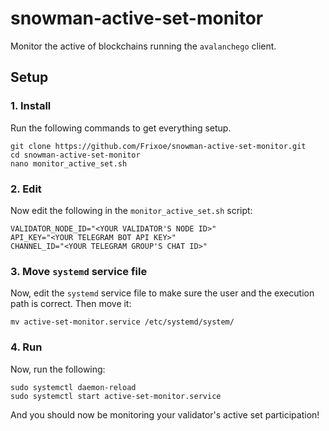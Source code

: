# snowman-active-set-monitor
Monitor the active of blockchains running the `avalanchego` client.

## Setup
### 1. Install
Run the following commands to get everything setup.
```
git clone https://github.com/Frixoe/snowman-active-set-monitor.git
cd snowman-active-set-monitor
nano monitor_active_set.sh
```
### 2. Edit
Now edit the following in the `monitor_active_set.sh` script:
```
VALIDATOR_NODE_ID="<YOUR VALIDATOR'S NODE ID>"
API_KEY="<YOUR TELEGRAM BOT API KEY>"
CHANNEL_ID="<YOUR TELEGRAM GROUP'S CHAT ID>"
```
### 3. Move `systemd` service file
Now, edit the `systemd` service file to make sure the user and the execution path is correct. Then move it:
```
mv active-set-monitor.service /etc/systemd/system/
```
### 4. Run
Now, run the following:
```
sudo systemctl daemon-reload
sudo systemctl start active-set-monitor.service
```
And you should now be monitoring your validator's active set participation!
